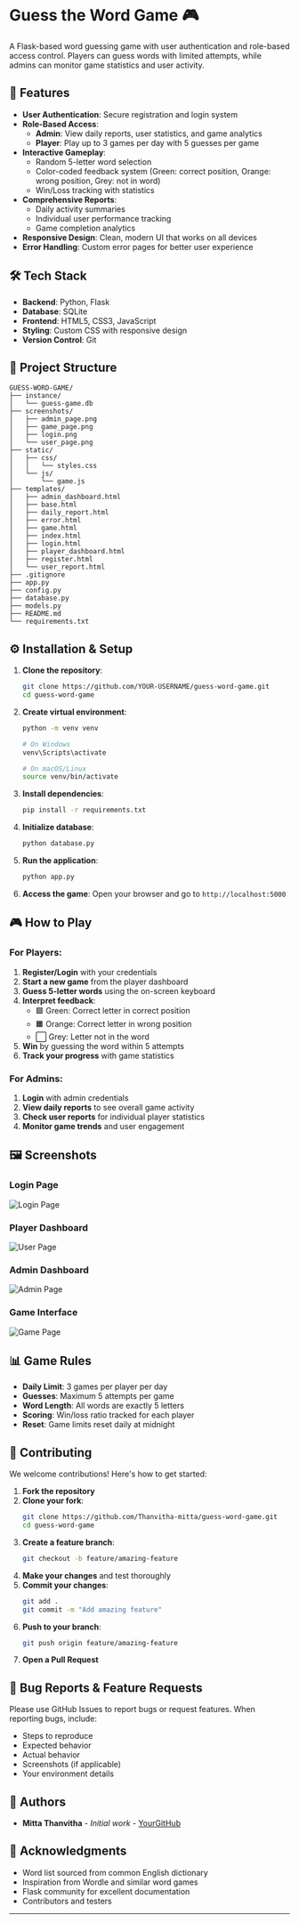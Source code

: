 # Guess the Word Game 🎮

A Flask-based word guessing game with user authentication and role-based access control. Players can guess words with limited attempts, while admins can monitor game statistics and user activity.

## 🚀 Features

- **User Authentication**: Secure registration and login system
- **Role-Based Access**:
  - **Admin**: View daily reports, user statistics, and game analytics
  - **Player**: Play up to 3 games per day with 5 guesses per game
- **Interactive Gameplay**: 
  - Random 5-letter word selection
  - Color-coded feedback system (Green: correct position, Orange: wrong position, Grey: not in word)
  - Win/Loss tracking with statistics
- **Comprehensive Reports**:
  - Daily activity summaries
  - Individual user performance tracking
  - Game completion analytics
- **Responsive Design**: Clean, modern UI that works on all devices
- **Error Handling**: Custom error pages for better user experience

## 🛠️ Tech Stack

- **Backend**: Python, Flask
- **Database**: SQLite
- **Frontend**: HTML5, CSS3, JavaScript
- **Styling**: Custom CSS with responsive design
- **Version Control**: Git

## 📁 Project Structure

```
GUESS-WORD-GAME/
├── instance/
│   └── guess-game.db
├── screenshots/
│   ├── admin_page.png
│   ├── game_page.png
│   ├── login.png
│   └── user_page.png
├── static/
│   ├── css/
│   │   └── styles.css
│   └── js/
│       └── game.js
├── templates/
│   ├── admin_dashboard.html
│   ├── base.html
│   ├── daily_report.html
│   ├── error.html
│   ├── game.html
│   ├── index.html
│   ├── login.html
│   ├── player_dashboard.html
│   ├── register.html
│   └── user_report.html
├── .gitignore
├── app.py
├── config.py
├── database.py
├── models.py
├── README.md
└── requirements.txt
```

## ⚙️ Installation & Setup

1. **Clone the repository**:
   ```bash
   git clone https://github.com/YOUR-USERNAME/guess-word-game.git
   cd guess-word-game
   ```

2. **Create virtual environment**:
   ```bash
   python -m venv venv
   
   # On Windows
   venv\Scripts\activate
   
   # On macOS/Linux
   source venv/bin/activate
   ```

3. **Install dependencies**:
   ```bash
   pip install -r requirements.txt
   ```

4. **Initialize database**:
   ```bash
   python database.py
   ```

5. **Run the application**:
   ```bash
   python app.py
   ```

6. **Access the game**:
   Open your browser and go to `http://localhost:5000`

## 🎮 How to Play

### For Players:
1. **Register/Login** with your credentials
2. **Start a new game** from the player dashboard
3. **Guess 5-letter words** using the on-screen keyboard
4. **Interpret feedback**:
   - 🟩 Green: Correct letter in correct position
   - 🟧 Orange: Correct letter in wrong position
   - ⬜ Grey: Letter not in the word
5. **Win** by guessing the word within 5 attempts
6. **Track your progress** with game statistics

### For Admins:
1. **Login** with admin credentials
2. **View daily reports** to see overall game activity
3. **Check user reports** for individual player statistics
4. **Monitor game trends** and user engagement

## 🖼️ Screenshots

### Login Page
![Login Page](screenshots/login.png)

### Player Dashboard
![User Page](screenshots/user_page.png)

### Admin Dashboard
![Admin Page](screenshots/admin_page.png)

### Game Interface
![Game Page](screenshots/game_page.png)


## 📊 Game Rules

- **Daily Limit**: 3 games per player per day
- **Guesses**: Maximum 5 attempts per game
- **Word Length**: All words are exactly 5 letters
- **Scoring**: Win/loss ratio tracked for each player
- **Reset**: Game limits reset daily at midnight

## 🤝 Contributing

We welcome contributions! Here's how to get started:

1. **Fork the repository**
2. **Clone your fork**:
   ```bash
   git clone https://github.com/Thanvitha-mitta/guess-word-game.git
   cd guess-word-game
   ```
3. **Create a feature branch**:
   ```bash
   git checkout -b feature/amazing-feature
   ```
4. **Make your changes** and test thoroughly
5. **Commit your changes**:
   ```bash
   git add .
   git commit -m "Add amazing feature"
   ```
6. **Push to your branch**:
   ```bash
   git push origin feature/amazing-feature
   ```
7. **Open a Pull Request**

## 🐛 Bug Reports & Feature Requests

Please use GitHub Issues to report bugs or request features. When reporting bugs, include:
- Steps to reproduce
- Expected behavior
- Actual behavior
- Screenshots (if applicable)
- Your environment details


## 👥 Authors

- **Mitta Thanvitha** - *Initial work* - [YourGitHub](https://github.com/Thanvitha-mitta)

## 🙏 Acknowledgments

- Word list sourced from common English dictionary
- Inspiration from Wordle and similar word games
- Flask community for excellent documentation
- Contributors and testers

---

